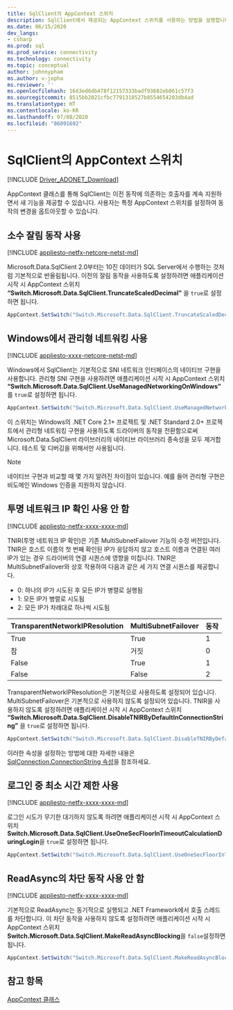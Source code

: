 ```yaml
---
title: SqlClient의 AppContext 스위치
description: SqlClient에서 제공되는 AppContext 스위치를 사용하는 방법을 설명합니다.
ms.date: 06/15/2020
dev_langs:
- csharp
ms.prod: sql
ms.prod_service: connectivity
ms.technology: connectivity
ms.topic: conceptual
author: johnnypham
ms.author: v-jopha
ms.reviewer: ''
ms.openlocfilehash: 16d3ed6db478f12157333badf93682eb861c57f3
ms.sourcegitcommit: 8515bb2021cfbc7791318527b8554654203db4ad
ms.translationtype: HT
ms.contentlocale: ko-KR
ms.lasthandoff: 07/08/2020
ms.locfileid: "86091692"
---
```

# <a name="appcontext-switches-in-sqlclient"></a>SqlClient의 AppContext 스위치

[!INCLUDE [Driver_ADONET_Download](../../includes/driver_adonet_download.md)]

AppContext 클래스를 통해 SqlClient는 이전 동작에 의존하는 호출자를 계속 지원하면서 새 기능을 제공할 수 있습니다. 사용자는 특정 AppContext 스위치를 설정하여 동작의 변경을 옵트아웃할 수 있습니다.

## <a name="enabling-decimal-truncation-behavior"></a>소수 잘림 동작 사용

[!INCLUDE [appliesto-netfx-netcore-netst-md](../../includes/appliesto-netfx-netcore-netst-md.md)]

Microsoft.Data.SqlClient 2.0부터는 10진 데이터가 SQL Server에서 수행하는 것처럼 기본적으로 반올림됩니다. 이전의 잘림 동작을 사용하도록 설정하려면 애플리케이션 시작 시 AppContext 스위치 **“Switch.Microsoft.Data.SqlClient.TruncateScaledDecimal”** 을 `true`로 설정하면 됩니다.

```csharp
AppContext.SetSwitch("Switch.Microsoft.Data.SqlClient.TruncateScaledDecimal", true);
```

## <a name="enabling-managed-networking-on-windows"></a>Windows에서 관리형 네트워킹 사용

[!INCLUDE [appliesto-xxxx-netcore-netst-md](../../includes/appliesto-xxxx-netcore-netst-md.md)]

Windows에서 SqlClient는 기본적으로 SNI 네트워크 인터페이스의 네이티브 구현을 사용합니다. 관리형 SNI 구현을 사용하려면 애플리케이션 시작 시 AppContext 스위치 **“Switch.Microsoft.Data.SqlClient.UseManagedNetworkingOnWindows”** 를 `true`로 설정하면 됩니다.

```csharp
AppContext.SetSwitch("Switch.Microsoft.Data.SqlClient.UseManagedNetworkingOnWindows", true);
```

이 스위치는 Windows의 .NET Core 2.1+ 프로젝트 및 .NET Standard 2.0+ 프로젝트에서 관리형 네트워킹 구현을 사용하도록 드라이버의 동작을 전환함으로써 Microsoft.Data.SqlClient 라이브러리의 네이티브 라이브러리 종속성을 모두 제거합니다. 테스트 및 디버깅을 위해서만 사용됩니다.

> [!NOTE]
> 네이티브 구현과 비교할 때 몇 가지 알려진 차이점이 있습니다. 예를 들어 관리형 구현은 비도메인 Windows 인증을 지원하지 않습니다.

## <a name="disabling-transparent-network-ip-resolution"></a>투명 네트워크 IP 확인 사용 안 함

[!INCLUDE [appliesto-netfx-xxxx-xxxx-md](../../includes/appliesto-netfx-xxxx-xxxx-md.md)]

TNIR(투명 네트워크 IP 확인)은 기존 MultiSubnetFailover 기능의 수정 버전입니다. TNIR은 호스트 이름의 첫 번째 확인된 IP가 응답하지 않고 호스트 이름과 연결된 여러 IP가 있는 경우 드라이버의 연결 시퀀스에 영향을 미칩니다. TNIR은 MultiSubnetFailover와 상호 작용하여 다음과 같은 세 가지 연결 시퀀스를 제공합니다.<br />
* 0: 하나의 IP가 시도된 후 모든 IP가 병렬로 실행됨
* 1: 모든 IP가 병렬로 시도됨
* 2: 모든 IP가 차례대로 하나씩 시도됨

|TransparentNetworkIPResolution|MultiSubnetFailover|동작|
|--------|--------|--------|
|True|True|1|
|참|거짓|0|
|False|True|1|
|False|False|2|

TransparentNetworkIPResolution은 기본적으로 사용하도록 설정되어 있습니다. MultiSubnetFailover은 기본적으로 사용하지 않도록 설정되어 있습니다. TNIR을 사용하지 않도록 설정하려면 애플리케이션 시작 시 AppContext 스위치 **“Switch.Microsoft.Data.SqlClient.DisableTNIRByDefaultInConnectionString”** 을 `true`로 설정하면 됩니다.

```csharp
AppContext.SetSwitch("Switch.Microsoft.Data.SqlClient.DisableTNIRByDefaultInConnectionString", true);
```

이러한 속성을 설정하는 방법에 대한 자세한 내용은 [SqlConnection.ConnectionString 속성](https://docs.microsoft.com/dotnet/api/microsoft.data.sqlclient.sqlconnection.connectionstring)을 참조하세요. 

## <a name="enable-a-minimum-timeout-during-login"></a>로그인 중 최소 시간 제한 사용

[!INCLUDE [appliesto-netfx-xxxx-xxxx-md](../../includes/appliesto-netfx-xxxx-xxxx-md.md)]

로그인 시도가 무기한 대기하지 않도록 하려면 애플리케이션 시작 시 AppContext 스위치 **Switch.Microsoft.Data.SqlClient.UseOneSecFloorInTimeoutCalculationDuringLogin**을 `true`로 설정하면 됩니다.

```csharp
AppContext.SetSwitch("Switch.Microsoft.Data.SqlClient.UseOneSecFloorInTimeoutCalculationDuringLogin", false);
```

## <a name="disable-blocking-behavior-of-readasync"></a>ReadAsync의 차단 동작 사용 안 함

[!INCLUDE [appliesto-netfx-xxxx-xxxx-md](../../includes/appliesto-netfx-xxxx-xxxx-md.md)]

기본적으로 ReadAsync는 동기적으로 실행되고 .NET Framework에서 호출 스레드를 차단합니다. 이 차단 동작을 사용하지 않도록 설정하려면 애플리케이션 시작 시 AppContext 스위치 **Switch.Microsoft.Data.SqlClient.MakeReadAsyncBlocking**을 `false`설정하면 됩니다.

```csharp
AppContext.SetSwitch("Switch.Microsoft.Data.SqlClient.MakeReadAsyncBlocking", false);
```

## <a name="see-also"></a>참고 항목

[AppContext 클래스](https://docs.microsoft.com/dotnet/api/system.appcontext?view=netcore-3.1)
